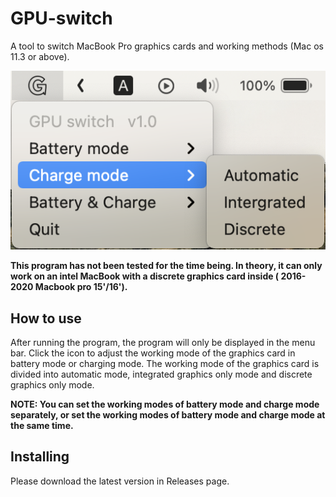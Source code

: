# GPU-switch
A tool to switch MacBook Pro graphics cards and working methods (Mac os 11.3 or above).



![screenshot](media/image/screenshot.png)

**This program has not been tested for the time being. In theory, it can only work on an intel MacBook with a discrete graphics card inside ( 2016-2020 Macbook pro 15'/16').**

## How to use

After running the program, the program will only be displayed in the menu bar. Click the icon to adjust the working mode of the graphics card in battery mode or charging mode. The working mode of the graphics card is divided into automatic mode, integrated graphics only mode and discrete graphics only mode.

**NOTE: You can set the working modes of battery mode and charge mode separately, or set the working modes of battery mode and charge mode at the same time.**

## Installing

Please download the latest version in Releases page.

